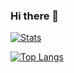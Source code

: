 ### Hi there 👋


[![Stats](https://github-readme-stats.vercel.app/api?username=messiasdias&count_private=true)](https://github.com/anuraghazra/github-readme-stats)


[![Top Langs](https://github-readme-stats.vercel.app/api/top-langs/?username=messiasdias)](https://github.com/anuraghazra/github-readme-stats)

